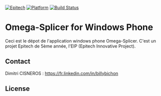 ﻿[![Epitech](https://img.shields.io/badge/Epitech-EIP-blue.svg)](http://www.epitech.eu/epitech-innovative-projects.aspx)
[![Platform](https://img.shields.io/badge/platform-WindowsPhone-brightblue.svg?style=flat)](https://msdn.microsoft.com/fr-fr/library/windows/apps/ff402551(v=vs.105).aspx)
[![Build Status](https://travis-ci.org/Omega-Splicer/WP.svg)](https://travis-ci.org/Omega-Splicer/WP)

# Omega-Splicer for Windows Phone

Ceci est le dépot de l'application windows phone Omega-Splicer. C'est un projet Epitech de 5ème année, l'EIP (Epitech Innovative Project).

## Contact

Dimitri CISNEROS : https://fr.linkedin.com/in/billybichon

## License

